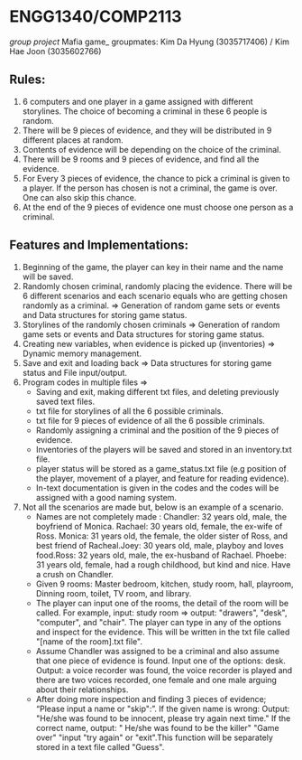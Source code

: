 # ENGG1340/COMP2113
_group project_ Mafia game_
groupmates: Kim Da Hyung (3035717406) / Kim Hae Joon (3035602766)

## Rules:
1. 6 computers and one player in a game assigned with different storylines. The choice of becoming a criminal in these 6 people is random.
2. There will be 9 pieces of evidence, and they will be distributed in 9 different places at random.
3. Contents of evidence will be depending on the choice of the criminal.
4. There will be 9 rooms and 9 pieces of evidence, and find all the evidence. 
5. For Every 3 pieces of evidence, the chance to pick a criminal is given to a player. If the person has chosen is not a criminal, the game is over. One can also skip this chance.
6. At the end of the 9 pieces of evidence one must choose one person as a criminal. 

## Features and Implementations:
1. Beginning of the game, the player can key in their name and the name will be saved.
2.  Randomly chosen criminal, randomly placing the evidence. There will be 6 different scenarios and each scenario equals who are getting chosen randomly as a criminal. => Generation of random game sets or events and Data structures for storing game status.
3. Storylines of the randomly chosen criminals => Generation of random game sets or events and Data structures for storing game status.
4. Creating new variables, when evidence is picked up (inventories) => Dynamic memory management.
5. Save and exit and loading back => Data structures for storing game status and File input/output.
6. Program codes in multiple files =>
   - Saving and exit, making different txt files, and deleting previously saved text files.
   - txt file for storylines of all the 6 possible criminals. 
   - txt file for 9 pieces of evidence of all the 6 possible criminals.
   - Randomly assigning a criminal and the position of the 9 pieces of evidence.
   - Inventories of the players will be saved and stored in an inventory.txt file.
   - player status will be stored as a game_status.txt file (e.g position of the player, movement of a player, and feature for reading evidence). 
   - In-text documentation is given in the codes and the codes will be assigned with a good naming system. 
7. Not all the scenarios are made but, below is an example of a scenario.  
    - Names are not completely made : Chandler: 32 years old, male, the boyfriend of Monica. Rachael: 30 years old, female, the ex-wife of Ross. Monica: 31 years old, the female,   the older sister of Ross, and best friend of Racheal.Joey: 30 years old, male, playboy and loves food.Ross: 32 years old,  male, the ex-husband of Rachael. Phoebe: 31 years old, female, had a rough childhood, but kind and nice. Have a crush on Chandler. 
    - Given 9 rooms: Master bedroom, kitchen, study room, hall, playroom, Dinning room, toilet, TV room, and library. 
    - The player can input one of the rooms, the detail of the room will be called. For example, input: study room => output: "drawers", "desk", "computer", and "chair". The player can type in any of the options and inspect for the evidence. This will be written in the txt file called "[name of the room].txt file". 
    - Assume Chandler was assigned to be a criminal and also assume that one piece of evidence is found. Input one of the options: desk. Output: a voice recorder was found, the voice recorder is played and there are two voices recorded, one female and one male arguing about their relationships. 
    - After doing more inspection and finding 3 pieces of evidence; “Please input a name or "skip":”. If the given name is wrong: Output: "He/she was found to be innocent, please try again next time." If the correct name, output: " He/she was found to be the killer" "Game over" "input "try again" or "exit".This function will be separately stored in a text file called "Guess". 
